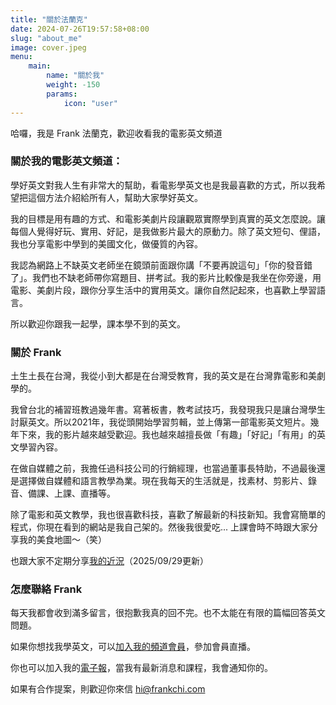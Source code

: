 ```yaml
---
title: "關於法蘭克"
date: 2024-07-26T19:57:58+08:00
slug: "about_me"
image: cover.jpeg
menu:
    main:
        name: "關於我" 
        weight: -150
        params:
            icon: "user"
---
```


哈囉，我是 Frank 法蘭克，歡迎收看我的電影英文頻道

### 關於我的電影英文頻道：

學好英文對我人生有非常大的幫助，看電影學英文也是我最喜歡的方式，所以我希望把這個方法介紹給所有人，幫助大家學好英文。

我的目標是用有趣的方式、和電影美劇片段讓觀眾實際學到真實的英文怎麼說。讓每個人覺得好玩、實用、好記，是我做影片最大的原動力。除了英文短句、俚語，我也分享電影中學到的美國文化，做優質的內容。

我認為網路上不缺英文老師坐在鏡頭前面跟你講「不要再說這句」「你的發音錯了」。我們也不缺老師帶你寫題目、拼考試。我的影片比較像是我坐在你旁邊，用電影、美劇片段，跟你分享生活中的實用英文。讓你自然記起來，也喜歡上學習語言。

所以歡迎你跟我一起學，課本學不到的英文。

### 關於 Frank 

土生土長在台灣，我從小到大都是在台灣受教育，我的英文是在台灣靠電影和美劇學的。

我曾台北的補習班教過幾年書。寫著板書，教考試技巧，我發現我只是讓台灣學生討厭英文。所以2021年，我從頭開始學習剪輯，並上傳第一部電影英文短片。幾年下來，我的影片越來越受歡迎。我也越來越擅長做「有趣」「好記」「有用」的英文學習內容。

在做自媒體之前，我擔任過科技公司的行銷經理，也當過董事長特助，不過最後還是選擇做自媒體和語言教學為業。現在我每天的生活就是，找素材、剪影片、錄音、備課、上課、直播等。

除了電影和英文教學，我也很喜歡科技，喜歡了解最新的科技新知。我會寫簡單的程式，你現在看到的網站是我自己架的。然後我很愛吃... 上課會時不時跟大家分享我的美食地圖～（笑）

也跟大家不定期分享[我的近況](/p/status-update)（2025/09/29更新）


### 怎麼聯絡 Frank 

每天我都會收到滿多留言，很抱歉我真的回不完。也不太能在有限的篇幅回答英文問題。

如果你想找我學英文，可以[加入我的頻道會員](http://member.frankchi.com/)，參加會員直播。

你也可以加入我的[電子報](/newsletter-subscribe)，當我有最新消息和課程，我會通知你的。

如果有合作提案，則歡迎你來信 hi@frankchi.com 